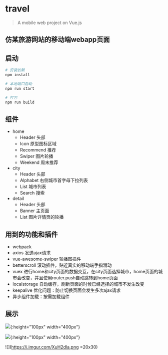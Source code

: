 # travel

> A mobile web project on Vue.js  

## 仿某旅游网站的移动端webapp页面
## 启动

``` bash
# 安装依赖
npm install

# 本地端口启动
npm run start

# 打包
npm run build
```

## 组件
* home 
	* Header 头部 
	* Icon 原型图标区域 
	* Recommend 推荐 
	* Swiper 图片轮播 
	* Weekend 周末推荐
* city 
	* Header 头部 
	* Alphabet 右侧城市首字母下拉列表 
	* List 城市列表 
	* Search 搜索
* detail 
	* Header 头部 
	* Banner 主页面 
	* List 图片详情页的轮播

## 用到的功能和插件
* webpack
* axios 发送ajax请求
* vue-awesome-swiper 轮播图插件
* betterscroll 滚动插件，贴近真实的移动端手指滑动
* vuex 进行home和city页面的数据交互，在city页面选择城市，home页面的城市会改变，并且使用router.push自动跳转到home页面
* localstorage 自动缓存，刷新页面的时候已经选择的城市不发生改变
* keepalive 优化问题：防止切换页面会发生多次ajax请求
* 异步组件加载：按需加载组件

## 展示
![](https://i.imgur.com/JSqMYbF.png){:height="100px" width="400px"}

![](https://i.imgur.com/0I3PgUd.png){:height="100px" width="400px"}

![](https://i.imgur.com/XuH2dla.png =20x30)